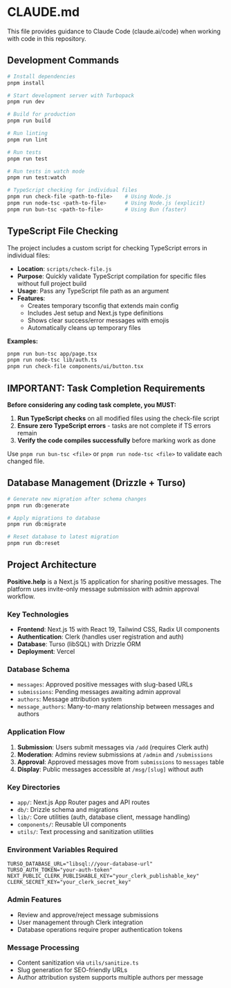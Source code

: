 # CLAUDE.md

This file provides guidance to Claude Code (claude.ai/code) when working with code in this repository.

## Development Commands

```bash
# Install dependencies
pnpm install

# Start development server with Turbopack
pnpm run dev

# Build for production
pnpm run build

# Run linting
pnpm run lint

# Run tests
pnpm run test

# Run tests in watch mode
pnpm run test:watch

# TypeScript checking for individual files
pnpm run check-file <path-to-file>    # Using Node.js
pnpm run node-tsc <path-to-file>      # Using Node.js (explicit)
pnpm run bun-tsc <path-to-file>       # Using Bun (faster)
```

## TypeScript File Checking

The project includes a custom script for checking TypeScript errors in individual files:

- **Location**: `scripts/check-file.js`
- **Purpose**: Quickly validate TypeScript compilation for specific files without full project build
- **Usage**: Pass any TypeScript file path as an argument
- **Features**: 
  - Creates temporary tsconfig that extends main config
  - Includes Jest setup and Next.js type definitions
  - Shows clear success/error messages with emojis
  - Automatically cleans up temporary files

**Examples:**
```bash
pnpm run bun-tsc app/page.tsx
pnpm run node-tsc lib/auth.ts
pnpm run check-file components/ui/button.tsx
```

## **IMPORTANT: Task Completion Requirements**

**Before considering any coding task complete, you MUST:**

1. **Run TypeScript checks** on all modified files using the check-file script
2. **Ensure zero TypeScript errors** - tasks are not complete if TS errors remain
3. **Verify the code compiles successfully** before marking work as done

Use `pnpm run bun-tsc <file>` or `pnpm run node-tsc <file>` to validate each changed file.

## Database Management (Drizzle + Turso)

```bash
# Generate new migration after schema changes
pnpm run db:generate

# Apply migrations to database
pnpm run db:migrate

# Reset database to latest migration
pnpm run db:reset
```

## Project Architecture

**Positive.help** is a Next.js 15 application for sharing positive messages. The platform uses invite-only message submission with admin approval workflow.

### Key Technologies
- **Frontend**: Next.js 15 with React 19, Tailwind CSS, Radix UI components
- **Authentication**: Clerk (handles user registration and auth)
- **Database**: Turso (libSQL) with Drizzle ORM
- **Deployment**: Vercel

### Database Schema
- `messages`: Approved positive messages with slug-based URLs
- `submissions`: Pending messages awaiting admin approval 
- `authors`: Message attribution system
- `message_authors`: Many-to-many relationship between messages and authors

### Application Flow
1. **Submission**: Users submit messages via `/add` (requires Clerk auth)
2. **Moderation**: Admins review submissions at `/admin` and `/submissions`
3. **Approval**: Approved messages move from `submissions` to `messages` table
4. **Display**: Public messages accessible at `/msg/[slug]` without auth

### Key Directories
- `app/`: Next.js App Router pages and API routes
- `db/`: Drizzle schema and migrations 
- `lib/`: Core utilities (auth, database client, message handling)
- `components/`: Reusable UI components
- `utils/`: Text processing and sanitization utilities

### Environment Variables Required
```env
TURSO_DATABASE_URL="libsql://your-database-url"
TURSO_AUTH_TOKEN="your-auth-token"
NEXT_PUBLIC_CLERK_PUBLISHABLE_KEY="your_clerk_publishable_key"
CLERK_SECRET_KEY="your_clerk_secret_key"
```

### Admin Features
- Review and approve/reject message submissions
- User management through Clerk integration
- Database operations require proper authentication tokens

### Message Processing
- Content sanitization via `utils/sanitize.ts`
- Slug generation for SEO-friendly URLs
- Author attribution system supports multiple authors per message